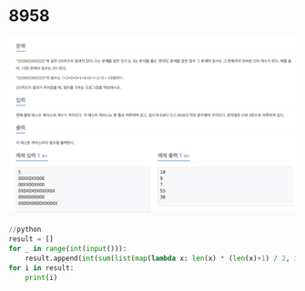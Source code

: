 # 8958

![8958.png](8958.png)


```Python
//python
result = []
for _ in range(int(input())):
    result.append(int(sum(list(map(lambda x: len(x) * (len(x)+1) / 2, input().split("X"))))))
for i in result:
    print(i)
```
